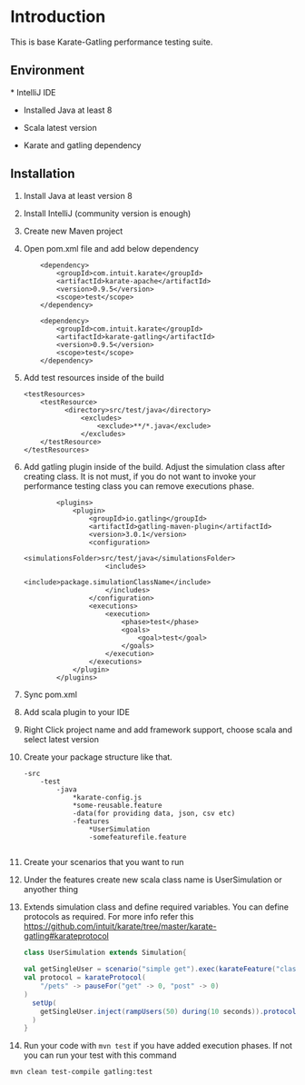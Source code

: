 <h1>Introduction</h1>

This is base Karate-Gatling performance testing suite. 

<h2>Environment</h2>
* IntelliJ IDE

* Installed Java at least 8

* Scala latest version

* Karate and gatling dependency


<h2>Installation</h2>

1. Install Java at least version 8

2. Install IntelliJ (community version is enough)

3. Create new Maven project

4. Open pom.xml file and add below dependency

    ```
        <dependency>
            <groupId>com.intuit.karate</groupId>
            <artifactId>karate-apache</artifactId>
            <version>0.9.5</version>
            <scope>test</scope>
        </dependency>

        <dependency>
            <groupId>com.intuit.karate</groupId>
            <artifactId>karate-gatling</artifactId>
            <version>0.9.5</version>
            <scope>test</scope>
        </dependency>

   ```
   
5. Add test resources inside of the build
    
    ```
    <testResources>
        <testResource>
              <directory>src/test/java</directory>
                  <excludes>
                      <exclude>**/*.java</exclude>
                  </excludes>
        </testResource>
    </testResources>
    ```
6. Add gatling plugin inside of the build. Adjust the simulation class after creating class. It is not must, if you do not want to invoke
your performance testing class you can remove executions phase. 
    
    ```
            <plugins>
                <plugin>
                    <groupId>io.gatling</groupId>
                    <artifactId>gatling-maven-plugin</artifactId>
                    <version>3.0.1</version>
                    <configuration>
                        <simulationsFolder>src/test/java</simulationsFolder>
                        <includes>
                            <include>package.simulationClassName</include>
                        </includes>
                    </configuration>
                    <executions>
                        <execution>
                            <phase>test</phase>
                            <goals>
                                <goal>test</goal>
                            </goals>
                        </execution>
                    </executions>
                </plugin>
            </plugins>
    ```   

7. Sync pom.xml

8. Add scala plugin to your IDE

9. Right Click project name and add framework support, choose scala and select latest version

10. Create your package structure like that. 

    ```
    -src
        -test
            -java
                *karate-config.js
                *some-reusable.feature
                -data(for providing data, json, csv etc)
                -features
                    *UserSimulation
                    -somefeaturefile.feature
   
    ```

11. Create your scenarios that you want to run

12. Under the features create new scala class name is UserSimulation or anyother thing
 
13. Extends simulation class and define required variables. You can define protocols as required. For more info refer this https://github.com/intuit/karate/tree/master/karate-gatling#karateprotocol

    ```Scala
    class UserSimulation extends Simulation{
      
    val getSingleUser = scenario("simple get").exec(karateFeature("classpath:pets/simple.feature"))
    val protocol = karateProtocol(
        "/pets" -> pauseFor("get" -> 0, "post" -> 0)
    )
      setUp(
        getSingleUser.inject(rampUsers(50) during(10 seconds)).protocols(protocol)
      )
    }
    ```

14. Run your code with `mvn test` if you have added execution phases. 
If not you can run your test with this command 

`mvn clean test-compile gatling:test`

